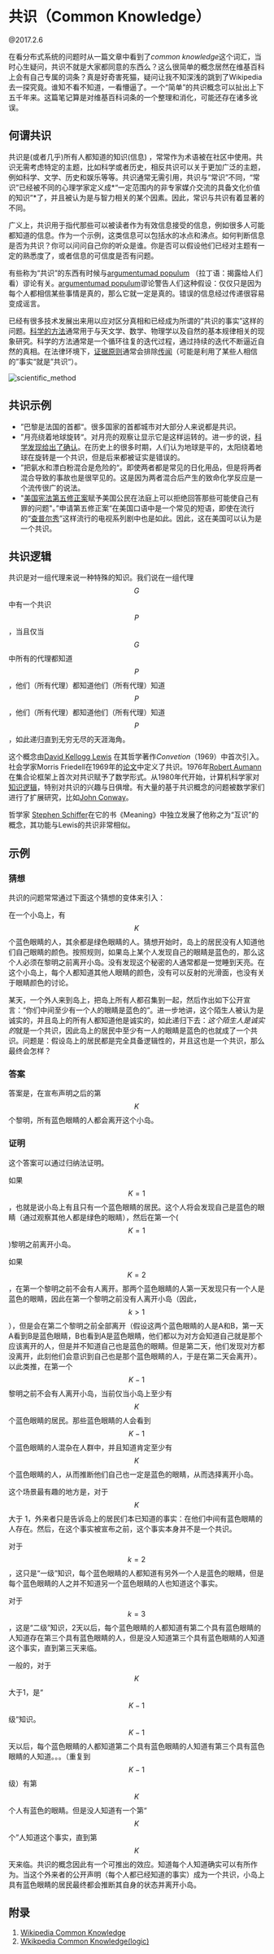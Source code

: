 # 共识（Common Knowledge）

@2017.2.6

在看分布式系统的问题时从一篇文章中看到了*common knowledge*这个词汇，当时心生疑问，共识不就是大家都同意的东西么？这么很简单的概念居然在维基百科上会有自己专属的词条？真是好奇害死猫，疑问让我不知深浅的跳到了Wikipedia去一探究竟。谁知不看不知道，一看懵逼了。一个“简单”的共识概念可以扯出上下五千年来。这篇笔记算是对维基百科词条的一个整理和消化，可能还存在诸多讹误。

## 何谓共识

共识是(或者几乎)所有人都知道的知识(信息) ，常常作为术语被在社区中使用。共识无需考虑特定的主题，比如科学或者历史，相反共识可以关于更加广泛的主题，例如科学、文学、历史和娱乐等等。共识通常无需引用，共识与“常识”不同，“常识”已经被不同的心理学家定义成*“一定范围内的非专家媒介交流的具备文化价值的知识”*了，并且被认为是与智力相关的某个因素。因此，常识与共识有着显著的不同。 

广义上，共识用于指代那些可以被读者作为有效信息接受的信息，例如很多人可能都知道的信息。作为一个示例，这类信息可以包括水的冰点和沸点。如何判断信息是否为共识？你可以问问自己你的听众是谁。你是否可以假设他们已经对主题有一定的熟悉度了，或者信息的可信度是否有问题。

有些称为“共识”的东西有时候与[argumentumad populum](https://en.wikipedia.org/wiki/Argumentum_ad_populum) （拉丁语：揭露给人们看）谬论有关。[argumentumad populum](https://en.wikipedia.org/wiki/Argumentum_ad_populum)谬论警告人们这种假设：仅仅只是因为每个人都相信某些事情是真的，那么它就一定是真的。错误的信息经过传递很容易变成谣言。

已经有很多技术发展出来用以应对区分真相和已经成为所谓的”共识的事实”这样的问题。[科学的方法](https://en.wikipedia.org/wiki/Scientific_method)通常用于与天文学、数学、物理学以及自然的基本规律相关的现象研究。科学的方法通常是一个循环往复的迭代过程，通过持续的迭代不断逼近自然的真相。在法律环境下，[证据原则](https://en.wikipedia.org/wiki/Rules_of_evidence)通常会排除[传闻](https://en.wikipedia.org/wiki/Hearsay)（可能是利用了某些人相信的”事实“就是”共识“）。

![scientific_method](/resources/scientific_method.png)

## 共识示例

* ”巴黎是法国的首都“。很多国家的首都城市对大部分人来说都是共识。
* ”月亮绕着地球旋转“。对月亮的观察让显示它是这样运转的。进一步的说，[科学发现给出了确认](https://en.wikipedia.org/wiki/Barycentric_coordinates_(astronomy))。在历史上的很多时期，人们认为地球是平的，太阳绕着地球在旋转是一个共识，但是后来都被证实是错误的。
* ”把氨水和漂白粉混合是危险的“。即使两者都是常见的日化用品，但是将两者混合导致的事故也是很罕见的。这是因为两者混合后产生的致命化学反应是一个流传很广的说法。
* "[美国宪法第五修正案](https://en.wikipedia.org/wiki/Fifth_Amendment_to_the_United_States_Constitution)赋予美国公民在法庭上可以拒绝回答那些可能使自己有罪的问题"。”申请第五修正案“在美国口语中是一个常见的短语，即使在流行的“[查普尔秀](https://en.wikipedia.org/wiki/Chappelle%27s_Show)”这样流行的电视系列剧中也是如此。因此，这在美国可以认为是一个共识。

## 共识逻辑

共识是对一组代理来说一种特殊的知识。我们说在一组代理$$G$$中有一个共识$$P$$，当且仅当$$G$$中所有的代理都知道$$P$$，他们（所有代理）都知道他们（所有代理）知道$$P$$，他们（所有代理）都知道他们（所有代理）知道$$P$$，如此递归直到无穷无尽的天涯海角。

这个概念由[David Kellogg Lewis](https://en.wikipedia.org/wiki/David_Kellogg_Lewis) 在其哲学著作*Convetion*（1969）中首次引入。社会学家Morris Friedell在1969年的[论文](https://en.wikipedia.org/wiki/Common_knowledge_(logic)#cite_note-2)中定义了共识。1976年[Robert Aumann](https://en.wikipedia.org/wiki/Robert_Aumann)在集合论框架上首次对共识赋予了数学形式。从1980年代开始，计算机科学家对[知识逻辑](https://en.wikipedia.org/wiki/Epistemic_modal_logic)，特别对共识的兴趣与日俱增。有大量的基于共识概念的问题被数学家们进行了扩展研究，比如[John Conway](https://en.wikipedia.org/wiki/John_Horton_Conway)。

哲学家 [Stephen Schiffer](https://en.wikipedia.org/wiki/Stephen_Schiffer)在它的书《Meaning》中独立发展了他称之为“互识”的概念，其功能与Lewis的共识非常相似。

## 示例

### 猜想

共识的问题常常通过下面这个猜想的变体来引入：

在一个小岛上，有$$K$$个蓝色眼睛的人，其余都是绿色眼睛的人。猜想开始时，岛上的居民没有人知道他们自己眼睛的颜色。按照规则，如果岛上某个人发现自己的眼睛是蓝色的，那么这个人必须在黎明之前离开小岛。没有发现这个秘密的人通常都是一觉睡到天亮。在这个小岛上，每个人都知道其他人眼睛的颜色，没有可以反射的光滑面，也没有关于眼睛颜色的讨论。

某天，一个外人来到岛上，把岛上所有人都召集到一起，然后作出如下公开宣言：“你们中间至少有一个人的眼睛是蓝色的”。进一步地讲，这个陌生人被认为是诚实的，并且岛上的所有人都知道他是诚实的，如此递归下去：*这个陌生人是诚实的*就是一个共识，因此岛上的居民中至少有一人的眼睛是蓝色的也就成了一个共识。问题是：假设岛上的居民都是完全具备逻辑性的，并且这也是一个共识，那么最终会怎样？

### 答案

答案是，在宣布声明之后的第$$K$$个黎明，所有蓝色眼睛的人都会离开这个小岛。

### 证明

这个答案可以通过归纳法证明。

如果$$K = 1$$，也就是说小岛上有且只有一个蓝色眼睛的居民。这个人将会发现自己是蓝色的眼睛（通过观察其他人都是绿色的眼睛），然后在第一个($$K = 1$$)黎明之前离开小岛。

如果$$K = 2$$，在第一个黎明之前不会有人离开。那两个蓝色眼睛的人第一天发现只有一个人是蓝色的眼睛，因此在第一个黎明之前没有人离开小岛（因此，$$k > 1$$），但是会在第二个黎明之前全部离开（假设这两个蓝色眼睛的人是A和B，第一天A看到B是蓝色眼睛，B也看到A是蓝色眼睛，他们都以为对方会知道自己就是那个应该离开的人，但是并不知道自己也是蓝色的眼睛。但是第二天，他们发现对方都没离开，此刻他们会意识到自己也是那个蓝色眼睛的人，于是在第二天会离开）。以此类推，在第一个$$K - 1$$黎明之前不会有人离开小岛，当前仅当小岛上至少有$$K$$个蓝色眼睛的居民。那些蓝色眼睛的人会看到 $$K - 1$$个蓝色眼睛的人混杂在人群中，并且知道肯定至少有$$K$$个蓝色眼睛的人，从而推断他们自己也一定是蓝色的眼睛，从而选择离开小岛。

这个场景最有趣的地方是，对于$$K$$大于 1，外来者只是告诉岛上的居民们本已知道的事实：在他们中间有蓝色眼睛的人存在。然后，在这个事实被宣布之前，这个事实本身并不是一个共识。

对于$$k = 2$$，这只是“一级”知识，每个蓝色眼睛的人都知道有另外一个人是蓝色的眼睛，但是每个蓝色眼睛的人之并不知道另一个蓝色眼睛的人也知道这个事实。

对于$$k = 3$$，这是“二级”知识，2天以后，每个蓝色眼睛的人都知道有第二个具有蓝色眼睛的人知道存在第三个具有蓝色眼睛的人，但是没人知道第三个具有蓝色眼睛的人知道这个事实，直到第三天来临。

一般的，对于$$K$$大于1，是“$$K-1$$级”知识。$$K-1$$天以后，每个蓝色眼睛的人都知道第二个具有蓝色眼睛的人知道有第三个具有蓝色眼睛的人知道。。。（重复到$$K-1$$级）有第$$K$$个人有蓝色的眼睛。但是没人知道有一个第“$$K$$个”人知道这个事实，直到第$$K$$天来临。共识的概念因此有一个可推出的效应。知道每个人知道确实可以有所作为。当这个外来者的公开声明（每个人都已经知道的事实）成为一个共识，小岛上具有蓝色眼睛的居民最终都会推断其自身的状态并离开小岛。



## 附录

1. [Wikipedia Common Knowledge](https://en.wikipedia.org/wiki/Common_knowledge)
2. [Wkikpedia Common Knowledge(logic)](https://en.wikipedia.org/wiki/Common_knowledge_(logic))

